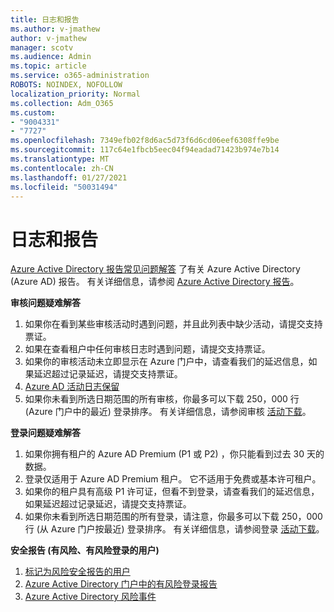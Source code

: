 ```yaml
---
title: 日志和报告
ms.author: v-jmathew
author: v-jmathew
manager: scotv
ms.audience: Admin
ms.topic: article
ms.service: o365-administration
ROBOTS: NOINDEX, NOFOLLOW
localization_priority: Normal
ms.collection: Adm_O365
ms.custom:
- "9004331"
- "7727"
ms.openlocfilehash: 7349efb02f8d6ac5d73f6d6cd06eef6308ffe9be
ms.sourcegitcommit: 117c64e1fbcb5eec04f94eadad71423b974e7b14
ms.translationtype: MT
ms.contentlocale: zh-CN
ms.lasthandoff: 01/27/2021
ms.locfileid: "50031494"
---
```

# <a name="logs-and-reporting"></a>日志和报告

[Azure Active Directory 报告常见问题解答](https://docs.microsoft.com/azure/active-directory/active-directory-reporting-faq) 了有关 Azure Active Directory (Azure AD) 报告。 有关详细信息，请参阅 [Azure Active Directory 报告](https://docs.microsoft.com/azure/active-directory/reports-monitoring/overview-reports)。

**审核问题疑难解答**

1. 如果你在看到某些审核活动时遇到问题，并且此列表中缺少活动，请[](https://docs.microsoft.com/azure/active-directory/reports-monitoring/reference-audit-activities)提交支持票证。
2. 如果在查看租户中任何审核日志时遇到问题，请提交支持票证。
3. 如果你的审核活动未立即显示在 Azure 门户中，请查看我们的延迟信息[](https://docs.microsoft.com/azure/active-directory/reports-monitoring/reference-reports-latencies)，如果延迟超过记录延迟，请提交支持票证。
4. [Azure AD 活动日志保留](https://docs.microsoft.com/azure/active-directory/reports-monitoring/reference-reports-data-retention)
5. 如果你未看到所选日期范围的所有审核，你最多可以下载 250，000 行 (Azure 门户中的最近) 登录排序。 有关详细信息，请参阅审核 [活动下载](https://docs.microsoft.com/azure/active-directory/reports-monitoring/quickstart-download-audit-report)。

**登录问题疑难解答**

1. 如果你拥有租户的 Azure AD Premium (P1 或 P2) ，你只能看到过去 30 天的数据。
2. 登录仅适用于 Azure AD Premium 租户。 它不适用于免费或基本许可租户。
3. 如果你的租户具有高级 P1 许可证，但看不到登录，请查看我们的延迟信息，如果延迟超过记录[](https://docs.microsoft.com/azure/active-directory/reports-monitoring/reference-reports-latencies)延迟，请提交支持票证。
4. 如果你未看到所选日期范围的所有登录，请注意，你最多可以下载 250，000 行 (从 Azure 门户按最近) 登录排序。 有关详细信息，请参阅登录 [活动下载](https://docs.microsoft.com/azure/active-directory/reports-monitoring/concept-sign-ins#download-sign-in-activities)。

**安全报告 (有风险、有风险登录的用户)**

1. [标记为风险安全报告的用户](https://docs.microsoft.com/azure/active-directory/reports-monitoring/concept-user-at-risk)
2. [Azure Active Directory 门户中的有风险登录报告](https://docs.microsoft.com/azure/active-directory/reports-monitoring/concept-risky-sign-ins)
3. [Azure Active Directory 风险事件](https://docs.microsoft.com/azure/active-directory/reports-monitoring/concept-risk-events)
